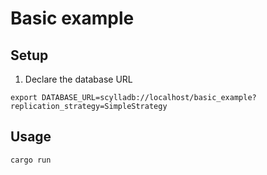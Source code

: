 # Basic example

## Setup

1. Declare the database URL

```shell
export DATABASE_URL=scylladb://localhost/basic_example?replication_strategy=SimpleStrategy
```

## Usage

```shell
cargo run
```
